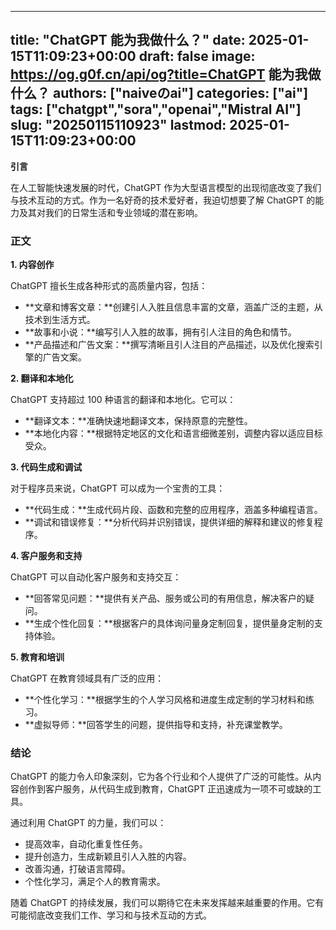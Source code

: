 
---
title: "ChatGPT 能为我做什么？"
date: 2025-01-15T11:09:23+00:00
draft: false
image: https://og.g0f.cn/api/og?title=ChatGPT 能为我做什么？
authors: ["naiveのai"]
categories: ["ai"]
tags: ["chatgpt","sora","openai","Mistral AI"]
slug: "20250115110923"
lastmod: 2025-01-15T11:09:23+00:00
---
**引言**

在人工智能快速发展的时代，ChatGPT 作为大型语言模型的出现彻底改变了我们与技术互动的方式。作为一名好奇的技术爱好者，我迫切想要了解 ChatGPT 的能力及其对我们的日常生活和专业领域的潜在影响。

### 正文

**1. 内容创作**

ChatGPT 擅长生成各种形式的高质量内容，包括：

- **文章和博客文章：**创建引人入胜且信息丰富的文章，涵盖广泛的主题，从技术到生活方式。
- **故事和小说：**编写引人入胜的故事，拥有引人注目的角色和情节。
- **产品描述和广告文案：**撰写清晰且引人注目的产品描述，以及优化搜索引擎的广告文案。

**2. 翻译和本地化**

ChatGPT 支持超过 100 种语言的翻译和本地化。它可以：

- **翻译文本：**准确快速地翻译文本，保持原意的完整性。
- **本地化内容：**根据特定地区的文化和语言细微差别，调整内容以适应目标受众。

**3. 代码生成和调试**

对于程序员来说，ChatGPT 可以成为一个宝贵的工具：

- **代码生成：**生成代码片段、函数和完整的应用程序，涵盖多种编程语言。
- **调试和错误修复：**分析代码并识别错误，提供详细的解释和建议的修复程序。

**4. 客户服务和支持**

ChatGPT 可以自动化客户服务和支持交互：

- **回答常见问题：**提供有关产品、服务或公司的有用信息，解决客户的疑问。
- **生成个性化回复：**根据客户的具体询问量身定制回复，提供量身定制的支持体验。

**5. 教育和培训**

ChatGPT 在教育领域具有广泛的应用：

- **个性化学习：**根据学生的个人学习风格和进度生成定制的学习材料和练习。
- **虚拟导师：**回答学生的问题，提供指导和支持，补充课堂教学。

### 结论

ChatGPT 的能力令人印象深刻，它为各个行业和个人提供了广泛的可能性。从内容创作到客户服务，从代码生成到教育，ChatGPT 正迅速成为一项不可或缺的工具。

通过利用 ChatGPT 的力量，我们可以：

- 提高效率，自动化重复性任务。
- 提升创造力，生成新颖且引人入胜的内容。
- 改善沟通，打破语言障碍。
- 个性化学习，满足个人的教育需求。

随着 ChatGPT 的持续发展，我们可以期待它在未来发挥越来越重要的作用。它有可能彻底改变我们工作、学习和与技术互动的方式。